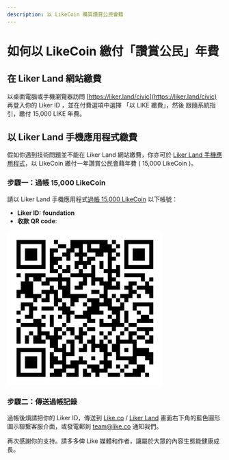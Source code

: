 ```yaml
---
description: 以 LikeCoin 購買讚賞公民會籍
---
```


# 如何以 LikeCoin 繳付「讚賞公民」年費

## 在 Liker Land 網站繳費

以桌面電腦或手機瀏覽器訪問 [https://liker.land/civic](https://liker.land/civic)
 再登入你的 Liker ID
，並在付費選項中選擇 「以 LIKE 繳費」，然後
跟隨系統指引，繳付 15,000 LIKE 年費。

## 以 Liker Land 手機應用程式繳費

假如你遇到技術問題並不能在 Liker Land 網站繳費，你亦可於 [Liker Land 手機應用程式](https://docs.like.co/v/zh/user-guide/liker-land/liker-land-mobile-app)，以 LikeCoin 繳付一年讚賞公民會藉年費 \( 15,000 LikeCoin \)。

### 步驟一：過帳 15,000 LikeCoin 

請以 Liker Land 手機應用程式[過帳 15,000 LikeCoin](https://docs.like.co/v/zh/user-guide/liker-land/like-pay) 以下帳號：

* **Liker ID:** **foundation**
* **收款 QR code**:

![Liker ID: foundation](../../.gitbook/assets/img_0803.jpg)

### 步驟二：傳送過帳記錄

過帳後煩請把你的 Liker ID，傳送到 [Like.co](https://like.co/) / [Liker Land](https://liker.land/) 畫面右下角的藍色圓形圖示聯繫客服介面，或發電郵到 [team@like.co](mailto:team@like.co) 通知我們。

再次感謝你的支持。請多多俾 Like 媒體和作者，讓屬於大眾的內容生態能健康成長。

